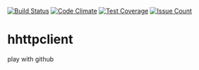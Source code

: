 [![Build Status](https://travis-ci.org/huihe/hhttpclient.svg?branch=master)](https://travis-ci.org/huihe/hhttpclient)
[![Code Climate](https://codeclimate.com/github/huihe/hhttpclient/badges/gpa.svg)](https://codeclimate.com/github/huihe/hhttpclient)
[![Test Coverage](https://codeclimate.com/github/huihe/hhttpclient/badges/coverage.svg)](https://codeclimate.com/github/huihe/hhttpclient/coverage)
[![Issue Count](https://codeclimate.com/github/huihe/hhttpclient/badges/issue_count.svg)](https://codeclimate.com/github/huihe/hhttpclient)

# hhttpclient
play with github
